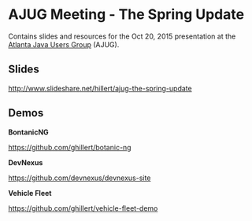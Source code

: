 # AJUG Meeting - The Spring Update

Contains slides and resources for the Oct 20, 2015 presentation at the [Atlanta Java Users Group][] (AJUG).

## Slides

http://www.slideshare.net/hillert/ajug-the-spring-update

## Demos

**BontanicNG**

https://github.com/ghillert/botanic-ng

**DevNexus**

https://github.com/devnexus/devnexus-site

**Vehicle Fleet**

https://github.com/ghillert/vehicle-fleet-demo

[Atlanta Java Users Group]: http://www.ajug.org
